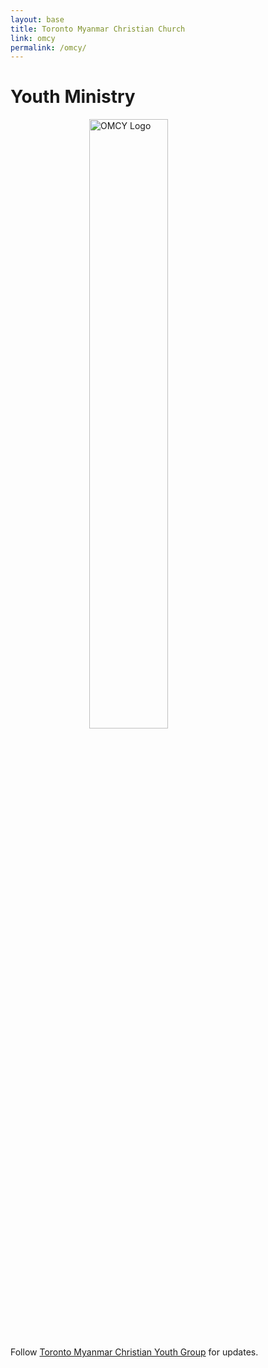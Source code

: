 ```yaml
---
layout: base
title: Toronto Myanmar Christian Church
link: omcy
permalink: /omcy/
---
```


# Youth Ministry

<img style="display: block; margin-left: auto; margin-right: auto; width: 50%;" src="/static/img/OMCY_animation.gif" alt="OMCY Logo" width="500"/>

Follow [Toronto Myanmar Christian Youth Group](http://omcy.torontomyanmarchristian.org/) for updates.






